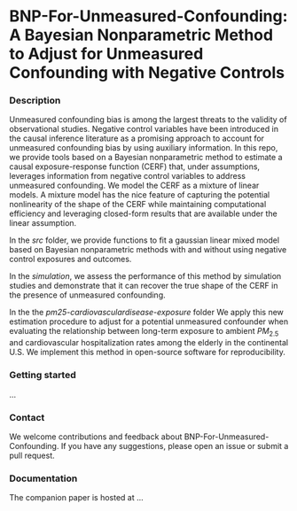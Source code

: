 # BNP-For-Unmeasured-Confounding: A Bayesian Nonparametric Method to Adjust for Unmeasured Confounding with Negative Controls

### Description

Unmeasured confounding bias is among the largest threats to the validity of observational studies.  Negative control variables have been introduced in the causal inference literature as a promising approach to  account for unmeasured confounding bias by using auxiliary information.   In this repo, we provide tools based on a Bayesian nonparametric method to estimate a causal exposure-response function (CERF) that, under assumptions,  leverages information from negative control variables to address unmeasured confounding. We model the CERF as a  mixture of linear models. A mixture model has the nice feature of capturing the potential nonlinearity of the shape of the CERF while maintaining computational efficiency and leveraging closed-form results that are available under the linear assumption.  

In the *src* folder, we provide functions to fit a gaussian linear mixed model based on Bayesian nonparametric methods with and without using negative control exposures and outcomes.

In the *simulation*, we assess the performance of this method by simulation studies and demonstrate that it can recover the true shape of the CERF in the presence of unmeasured confounding.

In the the *pm25-cardiovasculardisease-exposure* folder We apply this new estimation procedure to adjust for a potential unmeasured confounder when evaluating the relationship between long-term exposure to ambient $PM_{2.5}$ and cardiovascular hospitalization rates among the elderly in the continental U.S. We implement this method in open-source software for reproducibility.

### Getting started
...

### Contact
We welcome contributions and feedback about BNP-For-Unmeasured-Confounding. If you have any suggestions, please open an issue or submit a pull request.

### Documentation
The companion paper is hosted at ...

